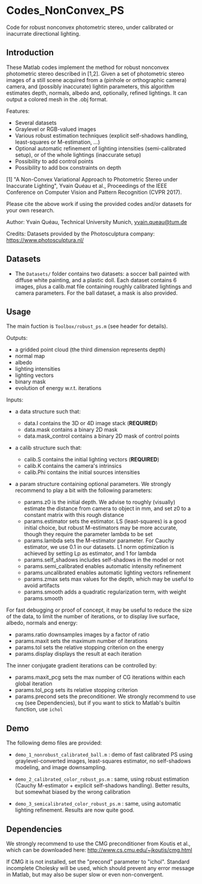 # Codes_NonConvex_PS
Code for robust nonconvex photometric stereo, under calibrated or inacurrate directional lighting.

## Introduction

These Matlab codes implement the method for robust nonconvex photometric stereo described in [1,2]. Given a set of photometric stereo images of a still scene acquired from a (pinhole or orthographic camera) camera, and (possibly inaccurate)  lightin parameters, this algorithm estimates depth, normals, albedo and, optionally, refined lightings. It can output a colored mesh in the .obj format. 

Features:
- Several datasets
- Graylevel or RGB-valued images
- Various robust estimation techniques (explicit self-shadows handling, least-squares or M-estimation, ...)
- Optional automatic refinement of lighting intensities (semi-calibrated setup), or of the whole lightings (inaccurate setup)
- Possibility to add control points
- Possibility to add box constraints on depth

[1] "A Non-Convex Variational Approach to Photometric Stereo under Inaccurate Lighting", Yvain Quéau et al., Proceedings of the IEEE Conference on Computer Vision and Pattern Recognition (CVPR 2017).

Please cite the above work if using the provided codes and/or datasets for your own research. 

Author: Yvain Quéau, Technical University Munich, yvain.queau@tum.de

Credits: Datasets provided by the Photosculptura company: https://www.photosculptura.nl/

## Datasets

- The `Datasets/` folder contains two datasets: a soccer ball painted with diffuse white painting, and a plastic doll. Each dataset contains 6 images, plus a calib.mat file containing roughly calibrated lightings and camera parameters. For the ball dataset, a mask is also provided. 

## Usage

The main fuction is `Toolbox/robust_ps.m` (see header for details).

Outputs:
- a gridded point cloud (the third dimension represents depth)
- normal map
- albedo
- lighting intensities
- lighting vectors
- binary mask
- evolution of energy w.r.t. iterations 

Inputs: 

- a data structure such that:
  * data.I contains the 3D or 4D image stack (**REQUIRED**)
  * data.mask contains a binary 2D mask
  * data.mask_control contains a binary 2D mask of control points

- a calib structure such that:
  * calib.S contains the initial lighting vectors (**REQUIRED**)
  * calib.K contains the camera's intrinsics
  * calib.Phi contains the initial sources intensities

- a param structure containing optional parameters. We strongly recommend to play a bit with the following parameters:
  * params.z0 is the initial depth. We advise to roughly (visually) estimate the distance from camera to object in mm, and set z0 to a constant matrix with this rough distance 
  * params.estimator sets the estimator. LS (least-squares) is a good initial choice, but robust M-estimators may be more accurate, though they require the parameter lambda to be set
  * params.lambda sets the M-estimator parameter. For Cauchy estimator, we use 0.1 in our datasets. L1 norm optimization is achieved by setting Lp as estimator, and 1 for lambda
  * params.self_shadows includes self-shadows in  the model or not
  * params.semi_calibrated enables automatic intensity refinement
  * params.uncalibrated enables automatic lighting vectors refinement
  * params.zmax sets max values for the depth, which may be useful to avoid artifacts
  * params.smooth adds a quadratic regularization term, with weight params.smooth

For fast debugging or proof of concept, it may be useful to reduce the size of the data, to limit the number of iterations, or to display live surface, albedo, normals and energy:
  * params.ratio downsamples images by a factor of ratio
  * params.maxit sets the maximum number of iterations
  * params.tol sets the relative stopping criterion on the energy
  * params.display displays the result at each iteration

The inner conjugate gradient iterations can be controlled by:
  * params.maxit_pcg sets the max number of CG iterations within each global iteration
  * params.tol_pcg sets its relative stopping criterion
  * params.precond sets the preconditioner. We strongly recommend to use `cmg` (see Dependencies), but if you want to stick to Matlab's builtin function, use `ichol`


## Demo

The following demo files are provided: 

- `demo_1_nonrobust_calibrated_ball.m` : demo of fast calibrated PS using graylevel-converted images, least-squares estimator, no self-shadows modeling, and image downsampling. 

- `demo_2_calibrated_color_robust_ps.m` : same, using robust estimation (Cauchy M-estimator + explicit self-shadows handling). Better results, but somewhat biased by the wrong calibration

- `demo_3_semicalibrated_color_robust_ps.m` : same, using automatic lighting refinement. Results are now quite good.  

 

## Dependencies

We strongly recommend to use the CMG preconditioner from Koutis et al., which can be downloaded here: 
http://www.cs.cmu.edu/~jkoutis/cmg.html

If CMG it is not installed, set the "precond" parameter to "ichol". Standard incomplete Cholesky will be used, which should prevent any error message in Matlab, but may also be super slow or even non-convergent. 






